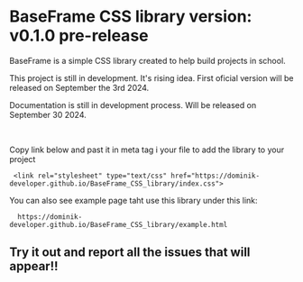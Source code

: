 
# BaseFrame CSS library version: v0.1.0 pre-release

BaseFrame is a simple CSS library created to help build projects in school.

This project is still in development. It's rising idea. First oficial version will be released on September the 3rd 2024.

Documentation is still in development process. Will be released on September 30 2024.

<br>

Copy link below and past it in meta tag i your file to add the library to your project

     <link rel="stylesheet" type="text/css" href="https://dominik-developer.github.io/BaseFrame_CSS_library/index.css"> 

You can also see example page taht use this library under this link:

      https://dominik-developer.github.io/BaseFrame_CSS_library/example.html

## Try it out and report all the issues that will appear!!

